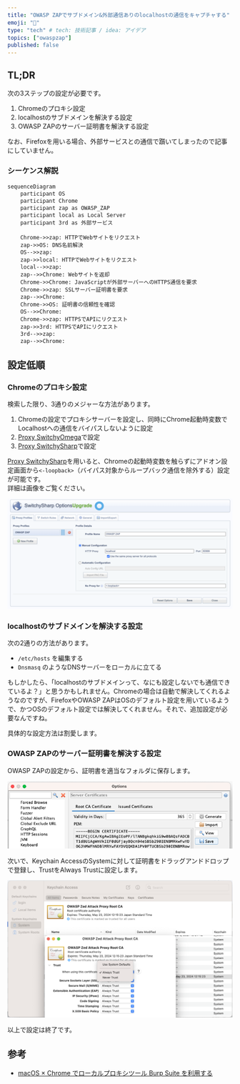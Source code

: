 ```yaml
---
title: "OWASP ZAPでサブドメイン&外部通信ありのlocalhostの通信をキャプチャする"
emoji: "🐘"
type: "tech" # tech: 技術記事 / idea: アイデア
topics: ["owaspzap"]
published: false
---
```


## TL;DR

次の3ステップの設定が必要です。

1. Chromeのプロキシ設定
2. localhostのサブドメインを解決する設定
3. OWASP ZAPのサーバー証明書を解決する設定

なお、Firefoxを用いる場合、外部サービスとの通信で躓いてしまったので記事にしていません。

### シーケンス解説

```mermaid
sequenceDiagram
    participant OS
    participant Chrome
    participant zap as OWASP_ZAP
    participant local as Local Server
    participant 3rd as 外部サービス

    Chrome->>zap: HTTPでWebサイトをリクエスト
    zap->>OS: DNS名前解決
    OS-->>zap: 
    zap->>local: HTTPでWebサイトをリクエスト
    local-->>zap: 
    zap-->>Chrome: Webサイトを返却
    Chrome->>Chrome: JavaScriptが外部サーバーへのHTTPS通信を要求
    Chrome->>zap: SSLサーバー証明書を要求
    zap-->>Chrome: 
    Chrome->>OS: 証明書の信頼性を確認
    OS-->>Chrome: 
    Chrome->>zap: HTTPSでAPIにリクエスト
    zap->>3rd: HTTPSでAPIにリクエスト
    3rd-->>zap: 
    zap-->>Chrome: 
```

## 設定低順

### Chromeのプロキシ設定

検索した限り、3通りのメジャーな方法があります。

1. Chromeの設定でプロキシサーバーを設定し、同時にChrome起動時変数でLocalhostへの通信をバイパスしないように設定
2. [Proxy SwitchyOmega](https://chrome.google.com/webstore/detail/proxy-switchyomega/padekgcemlokbadohgkifijomclgjgif)で設定
3. [Proxy SwitchySharp](https://chrome.google.com/webstore/detail/proxy-switchysharp/dpplabbmogkhghncfbfdeeokoefdjegm)で設定

[Proxy SwitchySharp](https://chrome.google.com/webstore/detail/proxy-switchysharp/dpplabbmogkhghncfbfdeeokoefdjegm)を用いると、Chromeの起動時変数を触らずにアドオン設定画面から`<-loopback>`（バイパス対象からループバック通信を除外する）設定が可能です。  
詳細は画像をご覧ください。

![](/images/2023-05-26-09-20-34.png)

### localhostのサブドメインを解決する設定

次の2通りの方法があります。
- `/etc/hosts` を編集する
- `Dnsmasq` のようなDNSサーバーをローカルに立てる

もしかしたら、「localhostのサブドメインって、なにも設定しないでも通信できているよ？」と思うかもしれません。Chromeの場合は自動で解決してくれるようなのですが、FirefoxやOWASP ZAPはOSのデフォルト設定を用いているようで、かつOSのデフォルト設定では解決してくれません。それで、追加設定が必要なんですね。

具体的な設定方法は割愛します。

### OWASP ZAPのサーバー証明書を解決する設定

OWASP ZAPの設定から、証明書を適当なフォルダに保存します。

![](/images/2023-05-26-09-27-23.png)

次いで、Keychain AccessのSystemに対して証明書をドラッグアンドドロップで登録し、TrustをAlways Trustに設定します。

![](/images/2023-05-26-09-28-48.png)

以上で設定は終了です。

## 参考

- [macOS × Chrome でローカルプロキシツール Burp Suite を利用する](https://zenn.dev/faycute/articles/eb490f8839acda)
